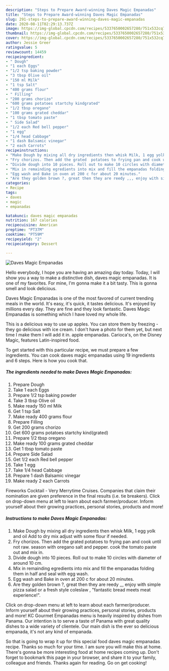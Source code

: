 ```yaml
---
description: "Steps to Prepare Award-winning Daves Magic Empanadas"
title: "Steps to Prepare Award-winning Daves Magic Empanadas"
slug: 291-steps-to-prepare-award-winning-daves-magic-empanadas
date: 2020-08-11T02:29:13.737Z
image: https://img-global.cpcdn.com/recipes/5337650002657280/751x532cq70/daves-magic-empanadas-recipe-main-photo.jpg
thumbnail: https://img-global.cpcdn.com/recipes/5337650002657280/751x532cq70/daves-magic-empanadas-recipe-main-photo.jpg
cover: https://img-global.cpcdn.com/recipes/5337650002657280/751x532cq70/daves-magic-empanadas-recipe-main-photo.jpg
author: Jessie Greer
ratingvalue: 5
reviewcount: 14459
recipeingredient:
- " Dough"
- "1 each Eggs"
- "1/2 tsp baking powder"
- "3 tbsp Olive oil"
- "150 ml Milk"
- "1 tsp Salt"
- "400 grams flour"
- " Filling"
- "200 grams chorizo"
- "600 grams potatoes startchy kindgrated"
- "1/2 tbsp oregano"
- "100 grams grated cheddar"
- "1 tbsp tomato paste"
- " Side Salad"
- "1/2 each Red bell pepper"
- "1 egg"
- "1/4 head Cabbage"
- "1 dash Balsamic vinegar"
- "2 each Carrots"
recipeinstructions:
- "Make Dough by mixing all dry ingredients then whisk Milk, 1 egg yolk and oil Add to dry mix adjust with some flour if needed."
- "Fry chorizos. Then add the grated  potatoes to frying pan and cook until not raw. season with oregano salt and pepper. cook the tomato paste out and mix in."
- "Divide dough into 10 pieces. Roll out to make 10 circles with diameter of around 10 cm."
- "Mix in remainding egredients into mix and fill the empanadas folding them in half and seal with egg wash."
- "Egg wash and Bake in oven at 200 c for about 20 minutes."
- "Are they golden brown ?, great then they are reedy ,,, enjoy with simple pizza salad or a fresh style coleslaw , &#34;fantastic bread meets meat experience!&#34;."
categories:
- Recipe
tags:
- daves
- magic
- empanadas

katakunci: daves magic empanadas 
nutrition: 167 calories
recipecuisine: American
preptime: "PT37M"
cooktime: "PT59M"
recipeyield: "2"
recipecategory: Dessert

---
```



![Daves Magic Empanadas](https://img-global.cpcdn.com/recipes/5337650002657280/751x532cq70/daves-magic-empanadas-recipe-main-photo.jpg)

Hello everybody, I hope you are having an amazing day today. Today, I will show you a way to make a distinctive dish, daves magic empanadas. It is one of my favorites. For mine, I'm gonna make it a bit tasty. This is gonna smell and look delicious.

Daves Magic Empanadas is one of the most favored of current trending meals in the world. It's easy, it's quick, it tastes delicious. It's enjoyed by millions every day. They are fine and they look fantastic. Daves Magic Empanadas is something which I have loved my whole life.

This is a delicious way to use up apples. You can store them by freezing - they go delicious with ice cream. I don&#39;t have a photo for them yet, but next time I make them I will add it in. apple empanadas. Carioca&#39;s, on the Disney Magic, features Latin-inspired food.


To get started with this particular recipe, we must prepare a few ingredients. You can cook daves magic empanadas using 19 ingredients and 6 steps. Here is how you cook that.

<!--inarticleads1-->

##### The ingredients needed to make Daves Magic Empanadas:

1. Prepare  Dough
1. Take 1 each Eggs
1. Prepare 1/2 tsp baking powder
1. Take 3 tbsp Olive oil
1. Make ready 150 ml Milk
1. Get 1 tsp Salt
1. Make ready 400 grams flour
1. Prepare  Filling
1. Get 200 grams chorizo
1. Get 600 grams potatoes startchy kind(grated)
1. Prepare 1/2 tbsp oregano
1. Make ready 100 grams grated cheddar
1. Get 1 tbsp tomato paste
1. Prepare  Side Salad
1. Get 1/2 each Red bell pepper
1. Take 1 egg
1. Take 1/4 head Cabbage
1. Prepare 1 dash Balsamic vinegar
1. Make ready 2 each Carrots


Fireworks Cocktail - Very Merrytime Cruises. Companies that claim their nomination are given preference in the final results (i.e. tie breakers). Click on drop-down menu at left to learn about each farmer/producer. Inform yourself about their growing practices, personal stories, products and more! 

<!--inarticleads2-->

##### Instructions to make Daves Magic Empanadas:

1. Make Dough by mixing all dry ingredients then whisk Milk, 1 egg yolk and oil Add to dry mix adjust with some flour if needed.
1. Fry chorizos. Then add the grated  potatoes to frying pan and cook until not raw. season with oregano salt and pepper. cook the tomato paste out and mix in.
1. Divide dough into 10 pieces. Roll out to make 10 circles with diameter of around 10 cm.
1. Mix in remainding egredients into mix and fill the empanadas folding them in half and seal with egg wash.
1. Egg wash and Bake in oven at 200 c for about 20 minutes.
1. Are they golden brown ?, great then they are reedy ,,, enjoy with simple pizza salad or a fresh style coleslaw , &#34;fantastic bread meets meat experience!&#34;.


Click on drop-down menu at left to learn about each farmer/producer. Inform yourself about their growing practices, personal stories, products and more! KC Gourmet Empanadas menu is heavily inspired by dishes from Panama. Our intention is to serve a taste of Panama with great quality dishes to a wide variety of clientele. Our main dish is the ever so delicious empanada, it&#39;s not any kind of empanada. 

So that is going to wrap it up for this special food daves magic empanadas recipe. Thanks so much for your time. I am sure you will make this at home. There's gonna be more interesting food at home recipes coming up. Don't forget to bookmark this page in your browser, and share it to your family, colleague and friends. Thanks again for reading. Go on get cooking!
